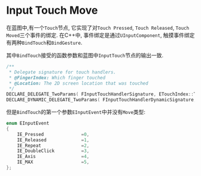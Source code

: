# Input Touch Move
在蓝图中,有一个`Touch`节点, 它实现了对`Touch Pressed`, `Touch Released`, `Touch Moved`三个事件的绑定.
在C++中, 事件绑定是通过`UInputComponent`, 触摸事件绑定有两种`BindTouch`和`BindGesture`.

其中`BindTouch`接受的函数参数和蓝图中`InputTouch`节点的输出一致.

```c++
/** 
 * Delegate signature for touch handlers. 
 * @FingerIndex: Which finger touched
 * @Location: The 2D screen location that was touched
 */
DECLARE_DELEGATE_TwoParams( FInputTouchHandlerSignature, ETouchIndex::Type, FVector );
DECLARE_DYNAMIC_DELEGATE_TwoParams( FInputTouchHandlerDynamicSignature, ETouchIndex::Type, FingerIndex, FVector, Location );
```

但是`BindTouch`的第一个参数`EInputEvent`中并没有`Move`类型:

```c++
enum EInputEvent
{
	IE_Pressed              =0,
	IE_Released             =1,
	IE_Repeat               =2,
	IE_DoubleClick          =3,
	IE_Axis                 =4,
	IE_MAX                  =5,
};
```


